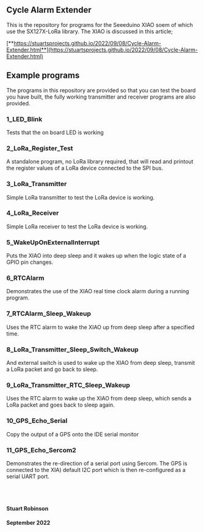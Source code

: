 ## Cycle Alarm Extender

This is the repository for programs for the Seeeduino XIAO soem of which use the SX127X-LoRa library. The XIAO is discussed in this article;

[**https://stuartsprojects.github.io/2022/09/08/Cycle-Alarm-Extender.html**](https://stuartsprojects.github.io/2022/09/08/Cycle-Alarm-Extender.html)


## Example programs

The programs in this repository are provided so that you can test the board you have built, the fully working transmitter and receiver programs are also provided.

### 1\_LED\_Blink

Tests that the on board LED is working

### 2\_LoRa\_Register\_Test

A standalone program, no LoRa library required, that will read and printout the register values of a LoRa device connected to the SPI bus. 

### 3\_LoRa\_Transmitter

Simple LoRa transmitter to test the LoRa device is working. 

### 4\_LoRa\_Receiver

Simple LoRa receiver to test the LoRa device is working.

### 5\_WakeUpOnExternalInterrupt

Puts the XIAO into deep sleep and it wakes up when the logic state of a GPIO pin changes. 

### 6\_RTCAlarm

Demonstrates the use of the XIAO real time clock alarm during a running program.

### 7\_RTCAlarm\_Sleep\_Wakeup

Uses the RTC alarm to wake the XIAO up from deep sleep after a specified time. 

### 8_LoRa_Transmitter_Sleep_Switch_Wakeup

And external switch is used to wake up the XIAO from deep sleep, transmit a LoRa packet and go back to sleep.

### 9_LoRa_Transmitter_RTC_Sleep_Wakeup

Uses the RTC alarm to wake up the XIAO from deep sleep, which sends a LoRa packet and goes back to sleep again. 

### 10_GPS_Echo_Serial

Copy the output of a GPS onto the IDE serial monitor

### 11_GPS_Echo_Sercom2 

Demonstrates the re-direction of a serial port using Sercom. The GPS is connected to the XIA) default I2C port which is then re-configured as a serial UART port. 

 


<br>
<br>

#### Stuart Robinson
#### September 2022
